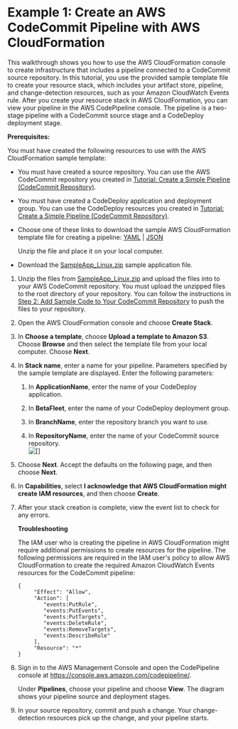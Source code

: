 # Example 1: Create an AWS CodeCommit Pipeline with AWS CloudFormation<a name="tutorials-cloudformation-codecommit"></a>

This walkthrough shows you how to use the AWS CloudFormation console to create infrastructure that includes a pipeline connected to a CodeCommit source repository\. In this tutorial, you use the provided sample template file to create your resource stack, which includes your artifact store, pipeline, and change\-detection resources, such as your Amazon CloudWatch Events rule\. After you create your resource stack in AWS CloudFormation, you can view your pipeline in the AWS CodePipeline console\. The pipeline is a two\-stage pipeline with a CodeCommit source stage and a CodeDeploy deployment stage\.

**Prerequisites:**

You must have created the following resources to use with the AWS CloudFormation sample template:
+ You must have created a source repository\. You can use the AWS CodeCommit repository you created in [Tutorial: Create a Simple Pipeline \(CodeCommit Repository\)](tutorials-simple-codecommit.md)\.
+ You must have created a CodeDeploy application and deployment group\. You can use the CodeDeploy resources you created in [Tutorial: Create a Simple Pipeline \(CodeCommit Repository\)](tutorials-simple-codecommit.md)\.
+ Choose one of these links to download the sample AWS CloudFormation template file for creating a pipeline: [YAML](samples/codepipeline-codecommit-events-yaml.zip) \| [JSON](samples/codepipeline-codecommit-events-json.zip)

  Unzip the file and place it on your local computer\.
+ Download the [SampleApp\_Linux\.zip](samples/SampleApp_Linux.zip) sample application file\.

1. Unzip the files from [SampleApp\_Linux\.zip](samples/SampleApp_Linux.zip) and upload the files into to your AWS CodeCommit repository\. You must upload the unzipped files to the root directory of your repository\. You can follow the instructions in [Step 2: Add Sample Code to Your CodeCommit Repository](tutorials-simple-codecommit.md#codecommit-add-code) to push the files to your repository\.

1. Open the AWS CloudFormation console and choose **Create Stack**\.

1. In **Choose a template**, choose **Upload a template to Amazon S3**\. Choose **Browse** and then select the template file from your local computer\. Choose **Next**\.

1. In **Stack name**, enter a name for your pipeline\. Parameters specified by the sample template are displayed\. Enter the following parameters: 

   1. In **ApplicationName**, enter the name of your CodeDeploy application\.

   1. In **BetaFleet**, enter the name of your CodeDeploy deployment group\.

   1. In **BranchName**, enter the repository branch you want to use\.

   1. In **RepositoryName**, enter the name of your CodeCommit source repository\.  
![\[\]](http://docs.aws.amazon.com/codepipeline/latest/userguide/images/create-stack-codecommit-pipeline.png)

1. Choose **Next**\. Accept the defaults on the following page, and then choose **Next**\.

1. In **Capabilities**, select **I acknowledge that AWS CloudFormation might create IAM resources**, and then choose **Create**\.

1. After your stack creation is complete, view the event list to check for any errors\.

   **Troubleshooting**

   The IAM user who is creating the pipeline in AWS CloudFormation might require additional permissions to create resources for the pipeline\. The following permissions are required in the IAM user's policy to allow AWS CloudFormation to create the required Amazon CloudWatch Events resources for the CodeCommit pipeline:

   ```
   {
        "Effect": "Allow",
        "Action": [
           "events:PutRule",
           "events:PutEvents",
           "events:PutTargets",
           "events:DeleteRule",
           "events:RemoveTargets",
           "events:DescribeRule"
        ],
        "Resource": "*"
   }
   ```

1. Sign in to the AWS Management Console and open the CodePipeline console at [https://console\.aws\.amazon\.com/codepipeline/](https://console.aws.amazon.com/codepipeline/)\.

   Under **Pipelines**, choose your pipeline and choose **View**\. The diagram shows your pipeline source and deployment stages\.

1. In your source repository, commit and push a change\. Your change\-detection resources pick up the change, and your pipeline starts\.